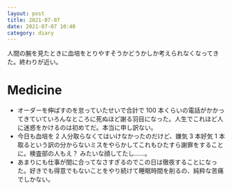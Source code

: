 ```yaml
---
layout: post
title: 2021-07-07
date: 2021-07-07 10:40
category: diary
---
```


人間の腕を見たときに血培をとりやすそうかどうかしか考えられなくなってきた。終わりが近い。

# Medicine
- オーダーを伸ばすのを怠っていたせいで合計で 100 本くらいの電話がかかってきていていろんなところに死ぬほど謝る羽目になった。人生でこれほど人に迷惑をかけるのは初めてだ。本当に申し訳ない。
- 今日も血培を 2 人分取らなくてはいけなかったのだけど、嫌気 3 本好気 1 本取るという訳の分からないミスをやらかしてこれもひたすら謝罪をすることに。検査部の人もえ？ みたいな顔してたし……。
- あまりにも仕事が間に合ってなさすぎるのでこの日は徹夜することになった。好きでも得意でもないことをやり続けて睡眠時間を削るの、純粋な苦痛でしかない。
